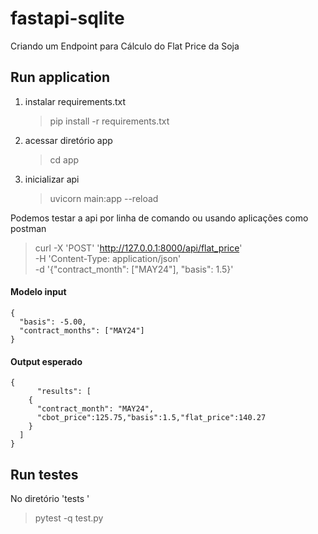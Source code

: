 # fastapi-sqlite
Criando um Endpoint para Cálculo do Flat Price da Soja

## Run application
1. instalar requirements.txt
   > pip install -r requirements.txt
2. acessar diretório app 
    > cd app
3. inicializar api 
    > uvicorn main:app --reload


Podemos testar a api por linha de comando ou usando aplicações como postman 

> curl -X 'POST' 'http://127.0.0.1:8000/api/flat_price' \
     -H 'Content-Type: application/json' \
     -d '{"contract_month": ["MAY24"], "basis": 1.5}'

#### Modelo input
```  
{
  "basis": -5.00,
  "contract_months": ["MAY24"]
}
```
#### Output esperado 
``` 
{
      "results": [
    {
      "contract_month": "MAY24",
      "cbot_price":125.75,"basis":1.5,"flat_price":140.27
    }
  ]
}
```

## Run testes
No diretório 'tests '
> pytest -q test.py